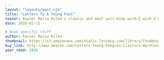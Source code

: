 ```yaml
---
layout: "layouts/post.njk"
title: "Letters To A Young Poet"
teaser: Rainer Maria Rilke's classic and most well-know work—I wish I'd read this when I was 21.
date: 2016-02-15

# Book-specific stuff
author: Rainer Maria Rilke
thumbnail: https://s3.amazonaws.com/static.levimcg.com/library/thumbnail-letters-to-a-young-poet.jpg
buy_link: http://www.amazon.com/Letters-Young-Penguin-Classics-Hardcover/dp/0143107143/
year_read: 2016
---
```


